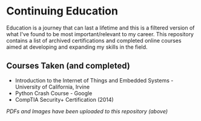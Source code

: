 # Continuing Education
Education is a journey that can last a lifetime and this is a filtered version of what I've found to be most important/relevant to my career. This repository contains a list of archived certifications and completed online courses aimed at developing and expanding my skills in the field.

## Courses Taken (and completed)
- Introduction to the Internet of Things and Embedded Systems - University of California, Irvine
- Python Crash Course - Google
- CompTIA Security+ Certification (2014)

*PDFs and Images have been uploaded to this repository (above)*
